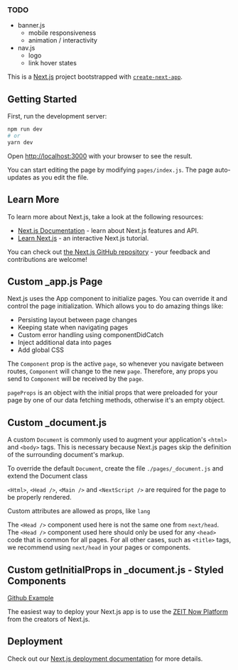 ### TODO

-   banner.js
    -   mobile responsiveness
    -   animation / interactivity
-   nav.js
    -   logo
    -   link hover states

This is a [Next.js](https://nextjs.org/) project bootstrapped with [`create-next-app`](https://github.com/zeit/next.js/tree/canary/packages/create-next-app).

## Getting Started

First, run the development server:

```bash
npm run dev
# or
yarn dev
```

Open [http://localhost:3000](http://localhost:3000) with your browser to see the result.

You can start editing the page by modifying `pages/index.js`. The page auto-updates as you edit the file.

## Learn More

To learn more about Next.js, take a look at the following resources:

-   [Next.js Documentation](https://nextjs.org/docs) - learn about Next.js features and API.
-   [Learn Next.js](https://nextjs.org/learn) - an interactive Next.js tutorial.

You can check out [the Next.js GitHub repository](https://github.com/zeit/next.js/) - your feedback and contributions are welcome!

## Custom \_app.js Page

Next.js uses the App component to initialize pages. You can override it and control the page initialization. Which allows you to do amazing things like:

-   Persisting layout between page changes
-   Keeping state when navigating pages
-   Custom error handling using componentDidCatch
-   Inject additional data into pages
-   Add global CSS

The `Component` prop is the active `page`, so whenever you navigate between routes, `Component` will change to the new `page`. Therefore, any props you send to `Component` will be received by the `page`.

`pageProps` is an object with the initial props that were preloaded for your page by one of our data fetching methods, otherwise it's an empty object.

## Custom \_document.js

A custom `Document` is commonly used to augment your application's `<html>` and `<body>` tags. This is necessary because Next.js pages skip the definition of the surrounding document's markup.

To override the default `Document`, create the file `./pages/_document.js` and extend the Document class

`<Html>`, `<Head />`, `<Main />` and `<NextScript />` are required for the page to be properly rendered.

Custom attributes are allowed as props, like `lang`

The `<Head />` component used here is not the same one from `next/head`. The `<Head />` component used here should only be used for any `<head>` code that is common for all pages. For all other cases, such as `<title>` tags, we recommend using `next/head` in your pages or components.

## Custom getInitialProps in \_document.js - Styled Components

[Github Example](https://github.com/vercel/next.js/blob/canary/examples/with-styled-components/pages/_document.js)

The easiest way to deploy your Next.js app is to use the [ZEIT Now Platform](https://zeit.co/import?utm_medium=default-template&filter=next.js&utm_source=create-next-app&utm_campaign=create-next-app-readme) from the creators of Next.js.

## Deployment

Check out our [Next.js deployment documentation](https://nextjs.org/docs/deployment) for more details.
